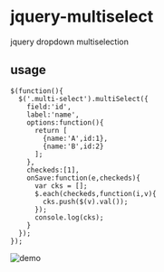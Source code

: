 # jquery-multiselect
jquery dropdown multiselection

## usage


    $(function(){
      $('.multi-select').multiSelect({
        field:'id',
        label:'name',
        options:function(){
          return [
            {name:'A',id:1},
            {name:'B',id:2}
          ];
        },
        checkeds:[1],
        onSave:function(e,checkeds){
          var cks = [];
          $.each(checkeds,function(i,v){
            cks.push($(v).val());
          });
          console.log(cks);
        }
      });
    });

![demo](http://img.hb.aicdn.com/cd67d003b0aea312fe98b1da20aadf27942a1e036f1-CGrpyd_fw658)
